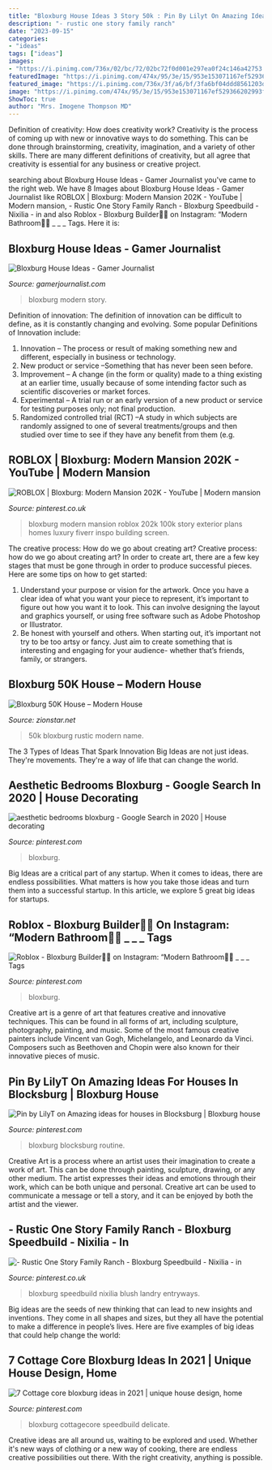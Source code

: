 ```yaml
---
title: "Bloxburg House Ideas 3 Story 50k : Pin By Lilyt On Amazing Ideas For Houses In Blocksburg"
description: "- rustic one story family ranch"
date: "2023-09-15"
categories:
- "ideas"
tags: ["ideas"]
images:
- "https://i.pinimg.com/736x/02/bc/72/02bc72f0d001e297ea0f24c146a42753.jpg"
featuredImage: "https://i.pinimg.com/474x/95/3e/15/953e153071167ef529366202993f868e.jpg"
featured_image: "https://i.pinimg.com/736x/3f/a6/bf/3fa6bf04ddd8561203d5b39dad2c0527.jpg"
image: "https://i.pinimg.com/474x/95/3e/15/953e153071167ef529366202993f868e.jpg"
ShowToc: true
author: "Mrs. Imogene Thompson MD"
---
```



Definition of creativity: How does creativity work?
Creativity is the process of coming up with new or innovative ways to do something. This can be done through brainstorming, creativity, imagination, and a variety of other skills. There are many different definitions of creativity, but all agree that creativity is essential for any business or creative project.

	

		
searching about Bloxburg House Ideas - Gamer Journalist you've came to the right web. We have 8 Images about Bloxburg House Ideas - Gamer Journalist like ROBLOX | Bloxburg: Modern Mansion 202K - YouTube | Modern mansion, - Rustic One Story Family Ranch - Bloxburg Speedbuild - Nixilia - in and also Roblox - Bloxburg Builder🍁🍂 on Instagram: “Modern Bathroom🚿🛁 _ _ _ Tags. Here it is:
		
    
## Bloxburg House Ideas - Gamer Journalist

<img loading=lazy src="https://gamerjournalist.com/wp-content/uploads/2020/03/Bloxburg_Modern_Family_House_2_Story-1024x500.png" onerror="this.onerror=null;this.src='https://tse4.mm.bing.net/th?id=OIP.JMnnr1QgiMA42W93MD2tgQHaDn&amp;pid=15.1';" alt="Bloxburg House Ideas - Gamer Journalist">

_Source: gamerjournalist.com_

>bloxburg modern story. 

	

Definition of innovation:
The definition of innovation can be difficult to define, as it is constantly changing and evolving. Some popular Definitions of Innovation include:
1. Innovation – The process or result of making something new and different, especially in business or technology.
2. New product or service –Something that has never been seen before.
3. Improvement – A change (in the form or quality) made to a thing existing at an earlier time, usually because of some intending factor such as scientific discoveries or market forces.
4. Experimental – A trial run or an early version of a new product or service for testing purposes only; not final production. 
5. Randomized controlled trial (RCT) –A study in which subjects are randomly assigned to one of several treatments/groups and then studied over time to see if they have any benefit from them (e.g.

    
## ROBLOX | Bloxburg: Modern Mansion 202K - YouTube | Modern Mansion

<img loading=lazy src="https://i.pinimg.com/736x/d1/5f/dc/d15fdcd3497e0d497e54a6d5f6ed91e4.jpg" onerror="this.onerror=null;this.src='https://tse2.mm.bing.net/th?id=OIP.UNjZy1CEq98EeZ7JD3D1GQHaFj&amp;pid=15.1';" alt="ROBLOX | Bloxburg: Modern Mansion 202K - YouTube | Modern mansion">

_Source: pinterest.co.uk_

>bloxburg modern mansion roblox 202k 100k story exterior plans homes luxury fiverr inspo building screen. 

	

The creative process: How do we go about creating art?
Creative process: how do we go about creating art?
In order to create art, there are a few key stages that must be gone through in order to produce successful pieces. Here are some tips on how to get started: 

1. Understand your purpose or vision for the artwork. Once you have a clear idea of what you want your piece to represent, it’s important to figure out how you want it to look. This can involve designing the layout and graphics yourself, or using free software such as Adobe Photoshop or Illustrator. 
2. Be honest with yourself and others. When starting out, it’s important not try to be too artsy or fancy. Just aim to create something that is interesting and engaging for your audience- whether that’s friends, family, or strangers. 

    
## Bloxburg 50K House – Modern House

<img loading=lazy src="https://pbs.twimg.com/media/DxkPUSEU0AEwL_T.jpg" onerror="this.onerror=null;this.src='https://tse2.mm.bing.net/th?id=OIP.2DsXqlktCypqNlidvCMjtwHaEK&amp;pid=15.1';" alt="Bloxburg 50K House – Modern House">

_Source: zionstar.net_

>50k bloxburg rustic modern name. 

	

The 3 Types of Ideas That Spark Innovation
Big Ideas are not just ideas. They're movements. They're a way of life that can change the world.

    
## Aesthetic Bedrooms Bloxburg - Google Search In 2020 | House Decorating

<img loading=lazy src="https://i.pinimg.com/736x/3f/a6/bf/3fa6bf04ddd8561203d5b39dad2c0527.jpg" onerror="this.onerror=null;this.src='https://tse2.mm.bing.net/th?id=OIP.HBOAfwgiqxcEEhdbKpKVwwHaD3&amp;pid=15.1';" alt="aesthetic bedrooms bloxburg - Google Search in 2020 | House decorating">

_Source: pinterest.com_

>bloxburg. 

	

Big Ideas are a critical part of any startup. When it comes to ideas, there are endless possibilities. What matters is how you take those ideas and turn them into a successful startup. In this article, we explore 5 great big ideas for startups.

    
## Roblox - Bloxburg Builder🍁🍂 On Instagram: “Modern Bathroom🚿🛁 _ _ _ Tags

<img loading=lazy src="https://i.pinimg.com/736x/02/bc/72/02bc72f0d001e297ea0f24c146a42753.jpg" onerror="this.onerror=null;this.src='https://tse1.mm.bing.net/th?id=OIP.06n1ALtcxJ1wAbrYfATbUQHaGR&amp;pid=15.1';" alt="Roblox - Bloxburg Builder🍁🍂 on Instagram: “Modern Bathroom🚿🛁 _ _ _ Tags">

_Source: pinterest.com_

>bloxburg. 

	

Creative art is a genre of art that features creative and innovative techniques. This can be found in all forms of art, including sculpture, photography, painting, and music. Some of the most famous creative painters include Vincent van Gogh, Michelangelo, and Leonardo da Vinci. Composers such as Beethoven and Chopin were also known for their innovative pieces of music.

    
## Pin By LilyT On Amazing Ideas For Houses In Blocksburg | Bloxburg House

<img loading=lazy src="https://i.pinimg.com/736x/60/26/0c/60260c1ebe96a31871c123f07a66b3d3.jpg" onerror="this.onerror=null;this.src='https://tse3.mm.bing.net/th?id=OIP.BGhcH8XrbF6B0kHNQJc6dwHaEK&amp;pid=15.1';" alt="Pin by LilyT on Amazing ideas for houses in Blocksburg | Bloxburg house">

_Source: pinterest.com_

>bloxburg blocksburg routine. 

	

Creative Art is a process where an artist uses their imagination to create a work of art. This can be done through painting, sculpture, drawing, or any other medium. The artist expresses their ideas and emotions through their work, which can be both unique and personal. Creative art can be used to communicate a message or tell a story, and it can be enjoyed by both the artist and the viewer.

    
## - Rustic One Story Family Ranch - Bloxburg Speedbuild - Nixilia - In

<img loading=lazy src="https://i.pinimg.com/736x/65/16/6b/65166b00004d46f8a207ceeb774d8782.jpg" onerror="this.onerror=null;this.src='https://tse4.mm.bing.net/th?id=OIP.B--cCryLzB0H3eDovpV-gwHaEK&amp;pid=15.1';" alt="- Rustic One Story Family Ranch - Bloxburg Speedbuild - Nixilia - in">

_Source: pinterest.co.uk_

>bloxburg speedbuild nixilia blush landry entryways. 

	

Big ideas are the seeds of new thinking that can lead to new insights and inventions. They come in all shapes and sizes, but they all have the potential to make a difference in people’s lives. Here are five examples of big ideas that could help change the world: 

    
## 7 Cottage Core Bloxburg Ideas In 2021 | Unique House Design, Home

<img loading=lazy src="https://i.pinimg.com/474x/95/3e/15/953e153071167ef529366202993f868e.jpg" onerror="this.onerror=null;this.src='https://tse4.mm.bing.net/th?id=OIP.QRYvKaY767EimlY62J0z1QAAAA&amp;pid=15.1';" alt="7 Cottage core bloxburg ideas in 2021 | unique house design, home">

_Source: pinterest.com_

>bloxburg cottagecore speedbuild delicate. 

	

Creative ideas are all around us, waiting to be explored and used. Whether it's new ways of clothing or a new way of cooking, there are endless creative possibilities out there. With the right creativity, anything is possible.

